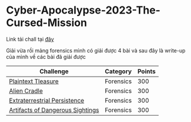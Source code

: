 # Cyber-Apocalypse-2023-The-Cursed-Mission
Link tải chall tại [đây](https://drive.google.com/drive/folders/1uvyCGGUgAtCgQHxyjUMHpq3DWO6xu0ry?usp=share_link)

Giải vừa rồi mảng forensics mình có giải được 4 bài và sau đây là write-up của mình về các bài đã giải được

| Challenge                                                                           | Category         | Points |
|-------------------------------------------------------------------------------------|------------------|--------|
| [Plaintext Tleasure](https://g2.by/9TmvKh)                                                                       | Forensics      | 300    |
| [Alien Cradle](https://github.com/hoanga2dtk68/Cyber-Apocalypse-2023-The-Cursed-Mission/blob/main/Alien%20Cradle.md)                                                                            | Forensics | 300    |
| [Extraterrestrial Persistence](https://www.youtube.com/watch?v=iQ0zj1RnaMs)                                                                         | Forensics  | 300    |
| [Artifacts of Dangerous Sightings](https://github.com/hoanga2dtk68/Cyber-Apocalypse-2023-The-Cursed-Mission/blob/main/Artifacts%20of%20Dangerous%20Sightings.md)                                                                         | Forensics  | 300    |
